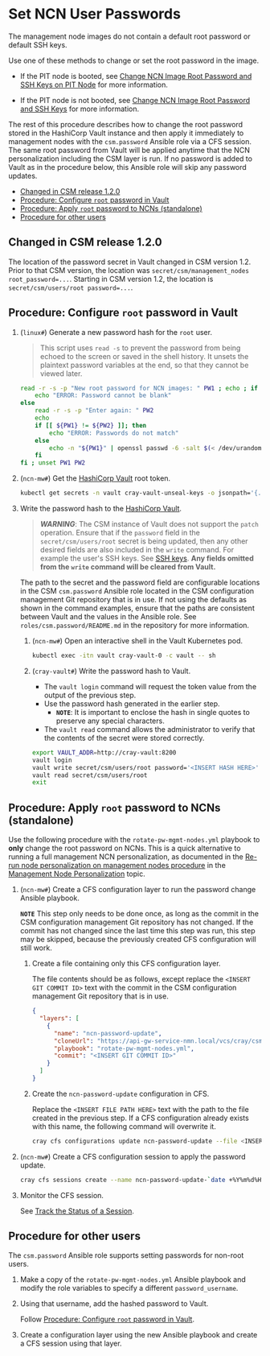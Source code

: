 # Set NCN User Passwords

The management node images do not contain a default root password or default SSH keys.

Use one of these methods to change or set the root password in the image.

* If the PIT node is booted, see
[Change NCN Image Root Password and SSH Keys on PIT Node](Change_NCN_Image_Root_Password_and_SSH_Keys_on_PIT_Node.md)
for more information.

* If the PIT node is not booted, see
[Change NCN Image Root Password and SSH Keys](Change_NCN_Image_Root_Password_and_SSH_Keys.md)
for more information.

The rest of this procedure describes how to change the root password stored in the HashiCorp
Vault instance and then apply it immediately to management nodes with the `csm.password` Ansible
role via a CFS session. The same root password from Vault will be applied anytime that the NCN
personalization including the CSM layer is run. If no password is added to Vault as in the
procedure below, this Ansible role will skip any password updates.

* [Changed in CSM release 1.2.0](#changed-in-csm-release-120)
* [Procedure: Configure `root` password in Vault](#procedure-configure-root-password-in-vault)
* [Procedure: Apply `root` password to NCNs (standalone)](#procedure-apply-root-password-to-ncns-standalone)
* [Procedure for other users](#procedure-for-other-users)

## Changed in CSM release 1.2.0

The location of the password secret in Vault changed in CSM version 1.2. Prior to that CSM version,
the location was `secret/csm/management_nodes root_password=...`. Starting in CSM version 1.2, the
location is `secret/csm/users/root password=...`.

## Procedure: Configure `root` password in Vault

1. (`linux#`) Generate a new password hash for the `root` user.

   > This script uses `read -s` to prevent the password from being echoed to the screen or saved
   > in the shell history. It unsets the plaintext password variables at the end, so that they
   > cannot be viewed later.

   ```bash
   read -r -s -p "New root password for NCN images: " PW1 ; echo ; if [[ -z ${PW1} ]]; then
       echo "ERROR: Password cannot be blank"
   else
       read -r -s -p "Enter again: " PW2
       echo
       if [[ ${PW1} != ${PW2} ]]; then
           echo "ERROR: Passwords do not match"        
       else
           echo -n "${PW1}" | openssl passwd -6 -salt $(< /dev/urandom tr -dc ./A-Za-z0-9 | head -c4) --stdin
       fi
   fi ; unset PW1 PW2
   ```

1. (`ncn-mw#`) Get the [HashiCorp Vault](HashiCorp_Vault.md) root token.

   ```bash
   kubectl get secrets -n vault cray-vault-unseal-keys -o jsonpath='{.data.vault-root}' | base64 -d; echo
   ```

1. Write the password hash to the [HashiCorp Vault](HashiCorp_Vault.md).

   > ***WARNING***: The CSM instance of Vault does not support the `patch` operation. Ensure that if the
   > `password` field in the `secret/csm/users/root` secret is being updated,
   > then any other desired fields are also included in the `write` command. For example the user's SSH keys.
   > See [SSH keys](SSH_Keys.md).
   > **Any fields omitted from the `write` command will be cleared from Vault.**

   The path to the secret and the password field are configurable locations in
   the CSM `csm.password` Ansible role located in the CSM configuration
   management Git repository that is in use. If not using the defaults as shown
   in the command examples, ensure that the paths are consistent between Vault and
   the values in the Ansible role. See `roles/csm.password/README.md` in the
   repository for more information.

   1. (`ncn-mw#`) Open an interactive shell in the Vault Kubernetes pod.

      ```bash
      kubectl exec -itn vault cray-vault-0 -c vault -- sh
      ```

   1. (`cray-vault#`) Write the password hash to Vault.

      * The `vault login` command will request the token value from the output of the previous step.
      * Use the password hash generated in the earlier step.
        * **`NOTE`**: It is important to enclose the hash in single quotes to preserve any special characters.
      * The `vault read` command allows the administrator to verify that the contents of the secret were stored correctly.

      ```bash
      export VAULT_ADDR=http://cray-vault:8200
      vault login
      vault write secret/csm/users/root password='<INSERT HASH HERE>' [... other fields (see warning above) ...]
      vault read secret/csm/users/root
      exit
      ```

## Procedure: Apply `root` password to NCNs (standalone)

Use the following procedure with the `rotate-pw-mgmt-nodes.yml` playbook to **only** change the root password on NCNs.
This is a quick alternative to running a full management NCN personalization, as documented in the
[Re-run node personalization on management nodes procedure](../configuration_management/Management_Node_Personalization.md#re-run-node-personalization-on-management-nodes)
in the [Management Node Personalization](../configuration_management/Management_Node_Personalization.md) topic.

1. (`ncn-mw#`) Create a CFS configuration layer to run the password change Ansible playbook.

   **`NOTE`** This step only needs to be done once, as long as the commit in the CSM
   configuration management Git repository has not changed. If the commit has not changed since the
   last time this step was run, this step may be skipped, because the previously created CFS configuration
   will still work.

   1. Create a file containing only this CFS configuration layer.

      The file contents should be as follows, except replace the `<INSERT GIT COMMIT ID>` text with the commit in the
      CSM configuration management Git repository that is in use.

      ```json
      {
        "layers": [
          {
            "name": "ncn-password-update",
            "cloneUrl": "https://api-gw-service-nmn.local/vcs/cray/csm-config-management.git",
            "playbook": "rotate-pw-mgmt-nodes.yml",
            "commit": "<INSERT GIT COMMIT ID>"
          }
        ]
      }
      ```

   1. Create the `ncn-password-update` configuration in CFS.

      Replace the `<INSERT FILE PATH HERE>` text with the path to the file created in the previous step.
      If a CFS configuration already exists with this name, the following command will overwrite it.

      ```bash
      cray cfs configurations update ncn-password-update --file <INSERT FILE PATH HERE>
      ```

1. (`ncn-mw#`) Create a CFS configuration session to apply the password update.

   ```bash
   cray cfs sessions create --name ncn-password-update-`date +%Y%m%d%H%M%S` --configuration-name ncn-password-update
   ```

1. Monitor the CFS session.

   See [Track the Status of a Session](../configuration_management/Track_the_Status_of_a_Session.md).

## Procedure for other users

The `csm.password` Ansible role supports setting passwords for non-root users.

1. Make a copy of the `rotate-pw-mgmt-nodes.yml` Ansible playbook and modify the role variables to specify
   a different `password_username`.

1. Using that username, add the hashed password to Vault.

    Follow [Procedure: Configure `root` password in Vault](#procedure-configure-root-password-in-vault).

1. Create a configuration layer using the new Ansible playbook and create a CFS session using that layer.
